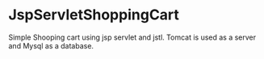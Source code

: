 # JspServletShoppingCart
Simple Shooping cart using jsp servlet and jstl. Tomcat is used as a server and Mysql as a database.
